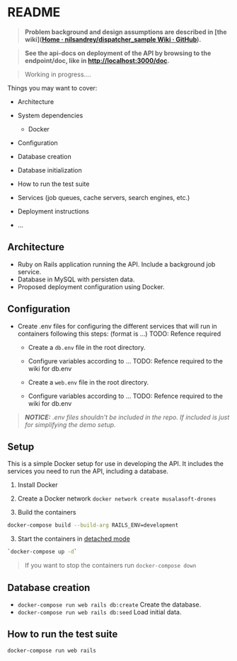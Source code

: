 # README

> **Problem background and design assumptions are described in [the wiki]([Home · nilsandrey/dispatcher_sample Wiki · GitHub](https://github.com/nilsandrey/dispatcher_sample/wiki)).**

> **See the api-docs on deployment of the API by browsing to the endpoint/doc, like in <http://localhost:3000/doc>.**

> Working in progress....

Things you may want to cover:

* Architecture

* System dependencies
  
  - Docker

* Configuration

* Database creation

* Database initialization

* How to run the test suite

* Services (job queues, cache servers, search engines, etc.)

* Deployment instructions

* ...

## Architecture

* Ruby on Rails application running the API. Include a background job service.
* Database in MySQL with persisten data.
* Proposed deployment configuration using Docker.

## Configuration

* Create .env files for configuring the different services that will run in containers following this steps: (format is ...) TODO: Refence required
  
  * Create a `db.env` file in the root directory. 
  
  * Configure variables according to ...  TODO: Refence required to the wiki for db.env
  
  * Create a `web.env` file in the root directory. 
  
  * Configure variables according to ...  TODO: Refence required to the wiki for db.env

> ***NOTICE:** .env files shouldn't be included in the repo. If included is just for simplifying the demo setup.* 

## Setup

This is a simple Docker setup for use in developing the API. It includes the services you need to run the API, including a database.

1. Install Docker

2. Create a Docker network
   `docker network create musalasoft-drones`

3. Build the containers

```bash
docker-compose build --build-arg RAILS_ENV=development
```

3. Start the containers in [detached mode](https://docs.docker.com/compose/reference/up/)

```bash
`docker-compose up -d`
```

> If you want to stop the containers run `docker-compose down`

## Database creation

* `docker-compose run web rails db:create` Create the database.
* `docker-compose run web rails db:seed` Load initial data.

## How to run the test suite

`docker-compose run web rails`


